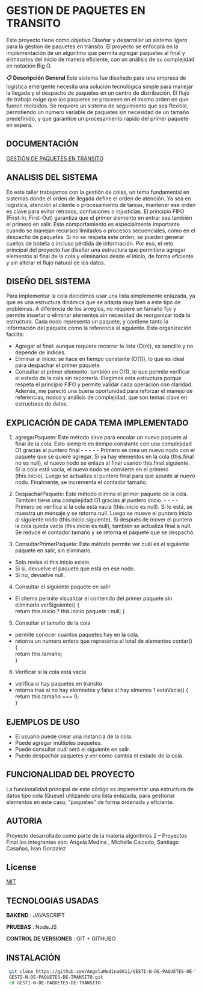 
# GESTION DE PAQUETES EN TRANSITO  

Este proyecto tiene como objetivo 
Diseñar y desarrollar un sistema ligero para la gestión de paquetes en tránsito. El 
proyecto se enfocará en la implementación de un algoritmo que permita agregar 
paquetes al final y eliminarlos del inicio de manera eficiente, con un análisis de su 
complejidad en notación Big O. 

**📋 Descripción General**
Este sistema fue diseñado para una empresa 
de logística emergente necesita una solución tecnológica simple para 
manejar la llegada y el despacho de paquetes en un centro de distribución. El flujo 
de trabajo exige que los paquetes se procesen en el mismo orden en que fueron 
recibidos. Se requiere un sistema de seguimiento que sea flexible, permitiendo un 
número variable de paquetes sin necesidad de un tamaño predefinido, y que 
garantice un procesamiento rápido del primer paquete en espera. 



## DOCUMENTACIÓN 

[GESTIÓN DE PAQUETES EN TRANSITO](https://1drv.ms/w/c/2efc5ec94d1a9ce9/EYfXc_Jn5WBEjprkDgUgh1oBdvJXRivU6fnEVRly1bQm0g?e=2jlygt)


## ANALISIS DEL SISTEMA
En este taller trabajamos con la gestión de colas, un tema fundamental en sistemas donde el 
orden de llegada define el orden de atención. Ya sea en logística, atención al cliente o 
procesamiento de tareas, mantener ese orden es clave para evitar retrasos, confusiones o 
injusticias. 
El principio FIFO (First-In, First-Out) garantiza que el primer elemento en entrar sea también el 
primero en salir. Este comportamiento es especialmente importante cuando se manejan recursos 
limitados o procesos secuenciales, como en el despacho de paquetes. Si no se respeta este orden, 
se pueden generar cuellos de botella o incluso pérdida de información. 
Por eso, el reto principal del proyecto fue diseñar una estructura que permitiera agregar 
elementos al final de la cola y eliminarlos desde el inicio, de forma eficiente y sin alterar el flujo 
natural de los datos. 

## DISEÑO DEL SISTEMA
Para implementar la cola decidimos usar una lista simplemente enlazada, ya que es una 
estructura dinámica que se adapta muy bien a este tipo de problemas. A diferencia de los 
arreglos, no requiere un tamaño fijo y permite insertar o eliminar elementos sin necesidad de 
reorganizar toda la estructura. 
Cada nodo representa un paquete, y contiene tanto la información del paquete como la referencia 
al siguiente. Esta organización facilita: 
- Agregar al final: aunque requiere recorrer la lista (O(n)), es sencillo y no depende de 
índices. 
- Eliminar al inicio: se hace en tiempo constante (O(1)), lo que es ideal para despachar el 
primer paquete. 
- Consultar el primer elemento: también en O(1), lo que permite verificar el estado de la 
  cola sin recorrerla.
Elegimos esta estructura porque respeta el principio FIFO y permite validar cada operación con 
claridad. Además, me pareció una buena oportunidad para reforzar el manejo de referencias, 
nodos y análisis de complejidad, que son temas clave en estructuras de datos.
## EXPLICACIÓN DE CADA TEMA IMPLEMENTADO
1. agregarPaquete: Este método sirve para encolar un nuevo paquete al final de la cola. 
Esto siempre en tiempo constante con una complejidad O1 gracias al puntero final - - - - - 
Primero se crea un nuevo nodo con el paquete que se quiere agregar. 
Si ya hay elementos en la cola (this.final no es null), el nuevo nodo se enlaza al final 
usando this.final.siguiente. 
Si la cola está vacía, el nuevo nodo se convierte en el primero (this.inicio). 
Luego se actualiza el puntero final para que apunte al nuevo nodo. 
Finalmente, se incrementa el contador tamaño.

2. DespacharPaquete: Este método elimina el primer paquete de la cola. También tiene 
una complejidad O1 gracias al puntero inicio. - - - - 
Primero se verifica si la cola está vacía (this.inicio es null). Si lo está, se muestra un 
mensaje y se retorna null. 
Luego se mueve el puntero inicio al siguiente nodo (this.inicio.siguiente). 
Si después de mover el puntero la cola queda vacía (this.inicio es null), también se 
actualiza final a null. 
Se reduce el contador tamaño y se retorna el paquete que se despachó.

3. ConsultarPrimerPaquete: Este método permite ver cuál es el siguiente paquete en 
salir, sin eliminarlo. 
 
- Solo revisa si this.inicio existe. 
- Si sí, devuelve el paquete que está en ese nodo. 
- Si no, devuelve null.
4. Consultar el siguiente paquete en salir 
- El sitema permite visualizar el contenido del primer paquete sin eliminarlo 
 verSiguiente() {                       
 return this.inicio ? this.inicio.paquete :    null;  }

5. Consultar el tamaño de la cola
- permite conocer cuantos paquetes hay en la cola.
- retorna un numero entero que representa el total de elementos 
contar() {                             
return this.tamaño;                    
  }
6. Verificar si la cola está vacia 
- verifica si hay paquetes en transito
- retorna true si no hay elemnetos y false si hay almenos 1
estaVacia() {            
return this.tamaño === 0;              
  }
## EJEMPLOS DE USO
- El usuario puede crear una instancia de la cola.
- Puede agregar múltiples paquetes.
- Puede consultar cuál será el siguiente en salir.
- Puede despachar paquetes y ver cómo cambia el estado de la cola.

## FUNCIONALIDAD DEL PROYECTO  

La funcionalidad principal de este código es implementar una estructura de datos tipo cola (Queue) 
utilizando una lista enlazada, para gestionar elementos en este caso, “paquetes” de forma ordenada 
y eficiente.
## AUTORIA  
Proyecto desarrollado como parte de la materia algoritmos 2 – Proyectos Final los integrantes son: Angela Medina , Michelle Caicedo, Santiago Casañas, Ivan Gonzalez




## License

[MIT](https://choosealicense.com/licenses/mit/)


## TECNOLOGIAS USADAS

**BAKEND** : JAVASCRIPT

**PRUEBAS** :  Node.JS

**CONTROL DE VERSIONES**  : GIT + GITHUBO


## INSTALACIÓN

```bash
 git clone https://github.com/AngelaMedina0611/GESTI-N-DE-PAQUETES-DE-TRANSITO
 GESTI-N-DE-PAQUETES-DE-TRANSITO.git 
 cd GESTI-N-DE-PAQUETES-DE-TRANSITO


    